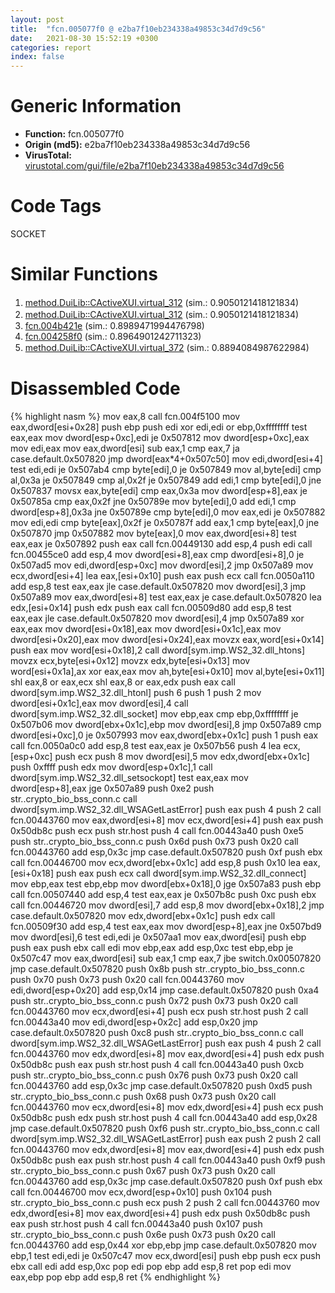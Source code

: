 ```yaml
---
layout: post
title:  "fcn.005077f0 @ e2ba7f10eb234338a49853c34d7d9c56"
date:   2021-08-30 15:52:19 +0300
categories: report
index: false
---
```


# Generic Information
- **Function:** fcn.005077f0
- **Origin (md5):** e2ba7f10eb234338a49853c34d7d9c56
- **VirusTotal:** [virustotal.com/gui/file/e2ba7f10eb234338a49853c34d7d9c56][virustotal_ref]

# Code Tags
<span class="tag" id="SOCKET">SOCKET</span>


# Similar Functions

1. [method.DuiLib꞉꞉CActiveXUI.virtual\_312][similar_1_ref] (sim.: 0.9050121418121834)
2. [method.DuiLib꞉꞉CActiveXUI.virtual\_312][similar_2_ref] (sim.: 0.9050121418121834)
3. [fcn.004b421e][similar_3_ref] (sim.: 0.8989471994476798)
4. [fcn.004258f0][similar_4_ref] (sim.: 0.8964901242711323)
5. [method.DuiLib꞉꞉CActiveXUI.virtual\_372][similar_5_ref] (sim.: 0.8894084987622984)


# Disassembled Code

{% highlight nasm %}
mov eax,8
call fcn.004f5100
mov eax,dword[esi+0x28]
push ebp
push edi
xor edi,edi
or ebp,0xffffffff
test eax,eax
mov dword[esp+0xc],edi
je 0x507812
mov dword[esp+0xc],eax
mov edi,eax
mov eax,dword[esi]
sub eax,1
cmp eax,7
ja case.default.0x507820
jmp dword[eax*4+0x507c50]
mov edi,dword[esi+4]
test edi,edi
je 0x507ab4
cmp byte[edi],0
je 0x507849
mov al,byte[edi]
cmp al,0x3a
je 0x507849
cmp al,0x2f
je 0x507849
add edi,1
cmp byte[edi],0
jne 0x507837
movsx eax,byte[edi]
cmp eax,0x3a
mov dword[esp+8],eax
je 0x50785a
cmp eax,0x2f
jne 0x50789e
mov byte[edi],0
add edi,1
cmp dword[esp+8],0x3a
jne 0x50789e
cmp byte[edi],0
mov eax,edi
je 0x507882
mov edi,edi
cmp byte[eax],0x2f
je 0x50787f
add eax,1
cmp byte[eax],0
jne 0x507870
jmp 0x507882
mov byte[eax],0
mov eax,dword[esi+8]
test eax,eax
je 0x507892
push eax
call fcn.00449130
add esp,4
push edi
call fcn.00455ce0
add esp,4
mov dword[esi+8],eax
cmp dword[esi+8],0
je 0x507ad5
mov edi,dword[esp+0xc]
mov dword[esi],2
jmp 0x507a89
mov ecx,dword[esi+4]
lea eax,[esi+0x10]
push eax
push ecx
call fcn.0050a110
add esp,8
test eax,eax
jle case.default.0x507820
mov dword[esi],3
jmp 0x507a89
mov eax,dword[esi+8]
test eax,eax
je case.default.0x507820
lea edx,[esi+0x14]
push edx
push eax
call fcn.00509d80
add esp,8
test eax,eax
jle case.default.0x507820
mov dword[esi],4
jmp 0x507a89
xor eax,eax
mov dword[esi+0x18],eax
mov dword[esi+0x1c],eax
mov dword[esi+0x20],eax
mov dword[esi+0x24],eax
movzx eax,word[esi+0x14]
push eax
mov word[esi+0x18],2
call dword[sym.imp.WS2_32.dll_htons]
movzx ecx,byte[esi+0x12]
movzx edx,byte[esi+0x13]
mov word[esi+0x1a],ax
xor eax,eax
mov ah,byte[esi+0x10]
mov al,byte[esi+0x11]
shl eax,8
or eax,ecx
shl eax,8
or eax,edx
push eax
call dword[sym.imp.WS2_32.dll_htonl]
push 6
push 1
push 2
mov dword[esi+0x1c],eax
mov dword[esi],4
call dword[sym.imp.WS2_32.dll_socket]
mov ebp,eax
cmp ebp,0xffffffff
je 0x507b06
mov dword[ebx+0x1c],ebp
mov dword[esi],8
jmp 0x507a89
cmp dword[esi+0xc],0
je 0x507993
mov eax,dword[ebx+0x1c]
push 1
push eax
call fcn.0050a0c0
add esp,8
test eax,eax
je 0x507b56
push 4
lea ecx,[esp+0xc]
push ecx
push 8
mov dword[esi],5
mov edx,dword[ebx+0x1c]
push 0xffff
push edx
mov dword[esp+0x1c],1
call dword[sym.imp.WS2_32.dll_setsockopt]
test eax,eax
mov dword[esp+8],eax
jge 0x507a89
push 0xe2
push str..crypto_bio_bss_conn.c
call dword[sym.imp.WS2_32.dll_WSAGetLastError]
push eax
push 4
push 2
call fcn.00443760
mov eax,dword[esi+8]
mov ecx,dword[esi+4]
push eax
push 0x50db8c
push ecx
push str.host
push 4
call fcn.00443a40
push 0xe5
push str..crypto_bio_bss_conn.c
push 0x6d
push 0x73
push 0x20
call fcn.00443760
add esp,0x3c
jmp case.default.0x507820
push 0xf
push ebx
call fcn.00446700
mov ecx,dword[ebx+0x1c]
add esp,8
push 0x10
lea eax,[esi+0x18]
push eax
push ecx
call dword[sym.imp.WS2_32.dll_connect]
mov ebp,eax
test ebp,ebp
mov dword[ebx+0x18],0
jge 0x507a83
push ebp
call fcn.00507440
add esp,4
test eax,eax
je 0x507b8c
push 0xc
push ebx
call fcn.00446720
mov dword[esi],7
add esp,8
mov dword[ebx+0x18],2
jmp case.default.0x507820
mov edx,dword[ebx+0x1c]
push edx
call fcn.00509f30
add esp,4
test eax,eax
mov dword[esp+8],eax
jne 0x507bd9
mov dword[esi],6
test edi,edi
je 0x507aa1
mov eax,dword[esi]
push ebp
push eax
push ebx
call edi
mov ebp,eax
add esp,0xc
test ebp,ebp
je 0x507c47
mov eax,dword[esi]
sub eax,1
cmp eax,7
jbe switch.0x00507820
jmp case.default.0x507820
push 0x8b
push str..crypto_bio_bss_conn.c
push 0x70
push 0x73
push 0x20
call fcn.00443760
mov edi,dword[esp+0x20]
add esp,0x14
jmp case.default.0x507820
push 0xa4
push str..crypto_bio_bss_conn.c
push 0x72
push 0x73
push 0x20
call fcn.00443760
mov ecx,dword[esi+4]
push ecx
push str.host
push 2
call fcn.00443a40
mov edi,dword[esp+0x2c]
add esp,0x20
jmp case.default.0x507820
push 0xc8
push str..crypto_bio_bss_conn.c
call dword[sym.imp.WS2_32.dll_WSAGetLastError]
push eax
push 4
push 2
call fcn.00443760
mov edx,dword[esi+8]
mov eax,dword[esi+4]
push edx
push 0x50db8c
push eax
push str.host
push 4
call fcn.00443a40
push 0xcb
push str..crypto_bio_bss_conn.c
push 0x76
push 0x73
push 0x20
call fcn.00443760
add esp,0x3c
jmp case.default.0x507820
push 0xd5
push str..crypto_bio_bss_conn.c
push 0x68
push 0x73
push 0x20
call fcn.00443760
mov ecx,dword[esi+8]
mov edx,dword[esi+4]
push ecx
push 0x50db8c
push edx
push str.host
push 4
call fcn.00443a40
add esp,0x28
jmp case.default.0x507820
push 0xf6
push str..crypto_bio_bss_conn.c
call dword[sym.imp.WS2_32.dll_WSAGetLastError]
push eax
push 2
push 2
call fcn.00443760
mov edx,dword[esi+8]
mov eax,dword[esi+4]
push edx
push 0x50db8c
push eax
push str.host
push 4
call fcn.00443a40
push 0xf9
push str..crypto_bio_bss_conn.c
push 0x67
push 0x73
push 0x20
call fcn.00443760
add esp,0x3c
jmp case.default.0x507820
push 0xf
push ebx
call fcn.00446700
mov ecx,dword[esp+0x10]
push 0x104
push str..crypto_bio_bss_conn.c
push ecx
push 2
push 2
call fcn.00443760
mov edx,dword[esi+8]
mov eax,dword[esi+4]
push edx
push 0x50db8c
push eax
push str.host
push 4
call fcn.00443a40
push 0x107
push str..crypto_bio_bss_conn.c
push 0x6e
push 0x73
push 0x20
call fcn.00443760
add esp,0x44
xor ebp,ebp
jmp case.default.0x507820
mov ebp,1
test edi,edi
je 0x507c47
mov ecx,dword[esi]
push ebp
push ecx
push ebx
call edi
add esp,0xc
pop edi
pop ebp
add esp,8
ret
pop edi
mov eax,ebp
pop ebp
add esp,8
ret
{% endhighlight %}


[similar_1_ref]: /report/method.DuiLib꞉꞉CActiveXUI.virtual_312@279a61b1e76da49531f1f16fd1102a2d
[similar_2_ref]: /report/method.DuiLib꞉꞉CActiveXUI.virtual_312@289859175c221b107317af7727d26c17
[similar_3_ref]: /report/fcn.004b421e@b3771987fba16f4fba07d1109ec72c76
[similar_4_ref]: /report/fcn.004258f0@1123b7aa5760238fe93045e585b8234c
[similar_5_ref]: /report/method.DuiLib꞉꞉CActiveXUI.virtual_372@be7fba7cc724acf4ae2900d99e0fc9c3
[virustotal_ref]: https://www.virustotal.com/gui/file/e2ba7f10eb234338a49853c34d7d9c56